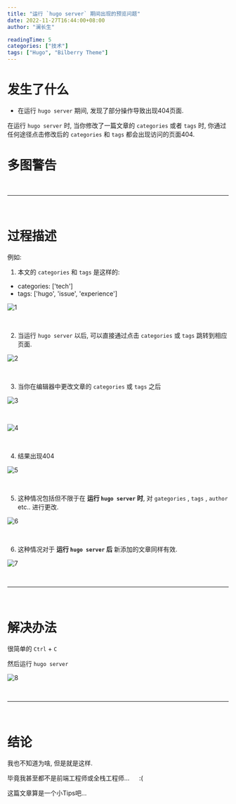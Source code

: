 ```yaml
---
title: "运行 `hugo server` 期间出现的预览问题"
date: 2022-11-27T16:44:00+08:00
author: "澜长生"

readingTime: 5
categories: ["技术"]
tags: ["Hugo", "Bilberry Theme"]
---
```



# 发生了什么

- 在运行 `hugo server` 期间, 发现了部分操作导致出现404页面.

在运行 `hugo server` 时, 当你修改了一篇文章的 `categories` 或者 `tags` 时, 你通过任何途径点击修改后的 `categories` 和 `tags` 都会出现访问的页面404.

# 多图警告

<!--more-->


<br/>

---

<br/>


# 过程描述

例如:

1. 本文的 `categories` 和 `tags` 是这样的:

- categories: ['tech']
- tags: ['hugo', 'issue', 'experience']

![1](https://raw.githubusercontent.com/gitaeron/gitimg/main/gitaeron.github.io/technology/hugo-server/1.png)

<br/>

2. 当运行 `hugo server` 以后, 可以直接通过点击 `categories` 或 `tags` 跳转到相应页面.

![2](https://raw.githubusercontent.com/gitaeron/gitimg/main/gitaeron.github.io/technology/hugo-server/2.png)

<br/>

3. 当你在编辑器中更改文章的 `categories` 或 `tags` 之后
   
![3](https://raw.githubusercontent.com/gitaeron/gitimg/main/gitaeron.github.io/technology/hugo-server/3.png)

<br/>

![4](https://raw.githubusercontent.com/gitaeron/gitimg/main/gitaeron.github.io/technology/hugo-server/4.png)

<br/>

4. 结果出现404

![5](https://raw.githubusercontent.com/gitaeron/gitimg/main/gitaeron.github.io/technology/hugo-server/5.png)

<br/>

5. 这种情况包括但不限于在 **运行 `hugo server` 时**, 对 `gategories` , `tags` , `author` etc.. 进行更改.

![6](https://raw.githubusercontent.com/gitaeron/gitimg/main/gitaeron.github.io/technology/hugo-server/6.png)

<br/>
   
6. 这种情况对于 **运行 `hugo server` 后** 新添加的文章同样有效.

![7](https://raw.githubusercontent.com/gitaeron/gitimg/main/gitaeron.github.io/technology/hugo-server/7.png)


<br/>

---

<br/>

# 解决办法

很简单的 `Ctrl` + `C`

然后运行 `hugo server`

![8](https://raw.githubusercontent.com/gitaeron/gitimg/main/gitaeron.github.io/technology/hugo-server/8.png)

<br/>

---

<br/>

# 结论

我也不知道为啥, 但是就是这样.

毕竟我甚至都不是前端工程师或全栈工程师... &emsp; :(
    
这篇文章算是一个小Tips吧...

